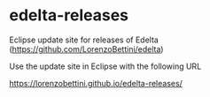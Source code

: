 # edelta-releases
Eclipse update site for releases of Edelta (https://github.com/LorenzoBettini/edelta)

Use the update site in Eclipse with the following URL

https://lorenzobettini.github.io/edelta-releases/
